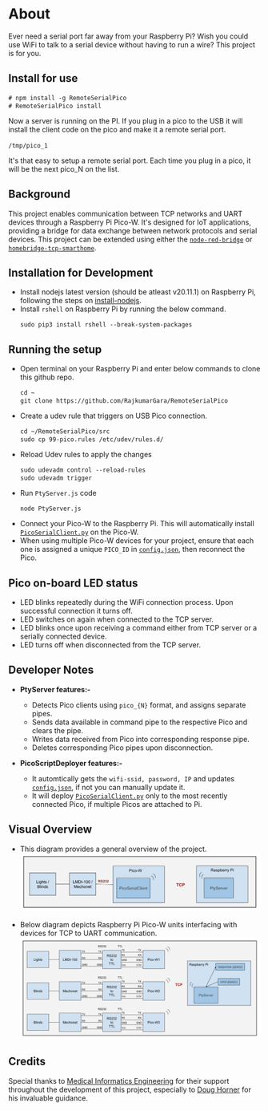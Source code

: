 # About
Ever need a serial port far away from your Raspberry Pi? Wish you could use WiFi to talk to a serial device without having to run a wire? This project is for you.

## Install for use
```
# npm install -g RemoteSerialPico
# RemoteSerialPico install
```

Now a server is running on the PI. If you plug in a pico to the USB it will install the client code on the pico and make it a remote serial port.

`/tmp/pico_1`

It's that easy to setup a remote serial port.  Each time you plug in a pico, it will be the next pico_N on the list.

## Background
This project enables communication between TCP networks and UART devices through a Raspberry Pi Pico-W. It's designed for IoT applications, providing a bridge for data exchange between network protocols and serial devices. This project can be extended using either the [`node-red-bridge`](https://github.com/RajkumarGara/node-red-bridge) or [`homebridge-tcp-smarthome`](https://github.com/RajkumarGara/homebridge-tcp-smarthome).

## Installation for Development
* Install nodejs latest version (should be atleast v20.11.1) on Raspberry Pi, following the steps on [install-nodejs](https://github.com/nodejs/help/wiki/Installation#how-to-install-nodejs-via-binary-archive-on-linux).
* Install `rshell` on Raspberry Pi by running the below command.
    ```
    sudo pip3 install rshell --break-system-packages
    ```

## Running the setup
* Open terminal on your Raspberry Pi and enter below commands to clone this github repo.
    ```
    cd ~
    git clone https://github.com/RajkumarGara/RemoteSerialPico
    ```
* Create a udev rule that triggers on USB Pico connection. 
    ```
    cd ~/RemoteSerialPico/src
    sudo cp 99-pico.rules /etc/udev/rules.d/
    ```
* Reload Udev rules to apply the changes
    ```
    sudo udevadm control --reload-rules
    sudo udevadm trigger
    ```
* Run `PtyServer.js` code
    ```
    node PtyServer.js
    ```
* Connect your Pico-W to the Raspberry Pi. This will automatically install [`PicoSerialClient.py`](./src/PicoSerialClient.py) on the Pico-W.
* When using multiple Pico-W devices for your project, ensure that each one is assigned a unique `PICO_ID` in  [`config.json`](./src/config.json), then reconnect the Pico.

## Pico on-board LED status
* LED blinks repeatedly during the WiFi connection process. Upon successful connection it turns off.
* LED switches on again when connected to the TCP server.
* LED blinks once upon receiving a command either from TCP server or a serially connected device.
* LED turns off when disconnected from the TCP server.

## Developer Notes
* **PtyServer features:-**
    * Detects Pico clients using `pico_{N}` format, and assigns separate pipes.
    * Sends data available in command pipe to the respective Pico and clears the pipe.
    * Writes data received from Pico into corresponding response pipe.
    * Deletes corresponding Pico pipes upon disconnection.


* **PicoScriptDeployer features:-**
    * It automtically gets the `wifi-ssid, password, IP` and updates [`config.json`](./src/config.json), if not you can manually update it.
    * It will deploy [`PicoSerialClient.py`](./src/PicoSerialClient.py) only to the most recently connected Pico, if multiple Picos are attached to Pi.

## Visual Overview
* This diagram provides a general overview of the project.
    ![general diagram](img/1.jpg)

* Below diagram depicts Raspberry Pi Pico-W units interfacing with devices for TCP to UART communication.
    ![block diagram](img/2.jpg)

## Credits
Special thanks to [Medical Informatics Engineering](https://www.mieweb.com/) for their support throughout the development of this project, especially to [Doug Horner](https://github.com/horner) for his invaluable guidance.
